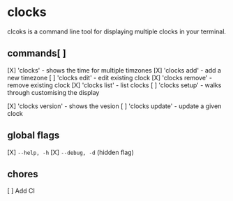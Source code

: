 # clocks

clcoks is a command line tool for displaying multiple clocks in your terminal. 


## commands[ ]

[X] 'clocks' - shows the time for multiple timzones
[X] 'clocks add' - add a new timezone
[ ] 'clocks edit' - edit existing clock
[X] 'clocks remove' - remove existing clock
[X] 'clocks list' - list clocks
[ ] 'clocks setup' - walks through customising the display

[X] 'clocks version' - shows the vesion
[ ] 'clocks update' - update a given clock

## global flags

[X] `--help, -h`
[X] `--debug, -d` (hidden flag)

## chores

[ ] Add CI

